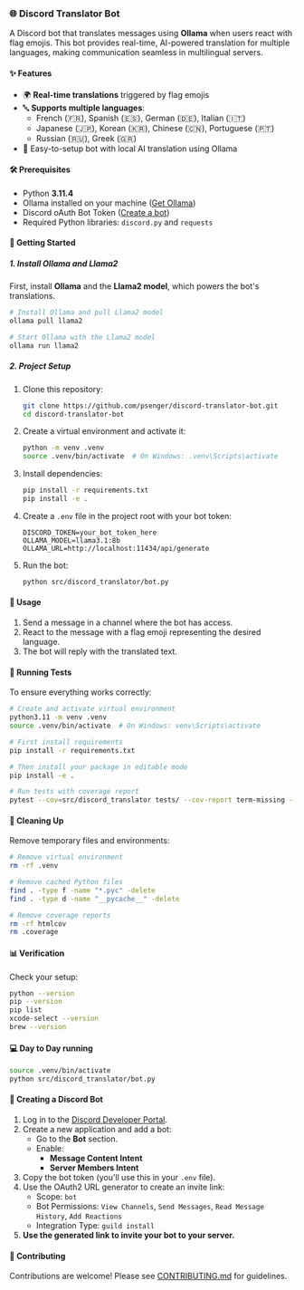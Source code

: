 ### 🌐 Discord Translator Bot

A Discord bot that translates messages using **Ollama** when users react with flag emojis. This bot provides real-time, AI-powered translation for multiple languages, making communication seamless in multilingual servers.

#### ✨ Features

- 🌍 **Real-time translations** triggered by flag emojis  
- 🔤 **Supports multiple languages**:
  - French (🇫🇷), Spanish (🇪🇸), German (🇩🇪), Italian (🇮🇹)
  - Japanese (🇯🇵), Korean (🇰🇷), Chinese (🇨🇳), Portuguese (🇵🇹)
  - Russian (🇷🇺), Greek (🇬🇷)
- 🤖 Easy-to-setup bot with local AI translation using Ollama  

#### 🛠️ Prerequisites

- Python **3.11.4** 
- Ollama installed on your machine ([Get Ollama](https://ollama.ai/))  
- Discord oAuth Bot Token ([Create a bot](https://discord.com/developers/applications))  
- Required Python libraries: `discord.py` and `requests`

#### 🚀 Getting Started

##### 1. Install Ollama and Llama2

First, install **Ollama** and the **Llama2 model**, which powers the bot's translations.

```bash
# Install Ollama and pull Llama2 model
ollama pull llama2

# Start Ollama with the Llama2 model
ollama run llama2
```

##### 2. Project Setup

1. Clone this repository:
   ```bash
   git clone https://github.com/psenger/discord-translator-bot.git
   cd discord-translator-bot
   ```

2. Create a virtual environment and activate it:
   ```bash
   python -m venv .venv
   source .venv/bin/activate  # On Windows: .venv\Scripts\activate
   ```

3. Install dependencies:
   ```bash
   pip install -r requirements.txt
   pip install -e .
   ```

4. Create a `.env` file in the project root with your bot token:
   ```
   DISCORD_TOKEN=your_bot_token_here 
   OLLAMA_MODEL=llama3.1:8b
   OLLAMA_URL=http://localhost:11434/api/generate
   ```

5. Run the bot:
   ```bash
   python src/discord_translator/bot.py
   ```

#### 📖 Usage

1. Send a message in a channel where the bot has access.  
2. React to the message with a flag emoji representing the desired language.  
3. The bot will reply with the translated text.  

#### 🧪 Running Tests

To ensure everything works correctly:

```bash
# Create and activate virtual environment
python3.11 -m venv .venv
source .venv/bin/activate  # On Windows: venv\Scripts\activate

# First install requirements
pip install -r requirements.txt

# Then install your package in editable mode
pip install -e .

# Run tests with coverage report
pytest --cov=src/discord_translator tests/ --cov-report term-missing --cov-report html
```

#### 📂 Cleaning Up

Remove temporary files and environments:

```bash
# Remove virtual environment
rm -rf .venv

# Remove cached Python files
find . -type f -name "*.pyc" -delete
find . -type d -name "__pycache__" -delete

# Remove coverage reports
rm -rf htmlcov
rm .coverage
```

#### 📊 Verification

Check your setup:
```bash
python --version
pip --version
pip list
xcode-select --version
brew --version
```

#### 💻 Day to Day running

```bash
source .venv/bin/activate            
python src/discord_translator/bot.py
```

#### 🤖 Creating a Discord Bot

1. Log in to the [Discord Developer Portal](https://discord.com/developers/applications).
2. Create a new application and add a bot:
   - Go to the **Bot** section.
   - Enable:
     - **Message Content Intent**
     - **Server Members Intent**  
3. Copy the bot token (you'll use this in your `.env` file).
4. Use the OAuth2 URL generator to create an invite link:
   - Scope: `bot`
   - Bot Permissions: `View Channels`, `Send Messages`, `Read Message History`, `Add Reactions` 
   - Integration Type: `guild install`
5. **Use the generated link to invite your bot to your server.**

#### 🤝 Contributing

Contributions are welcome! Please see [CONTRIBUTING.md](CONTRIBUTING.md) for guidelines.
